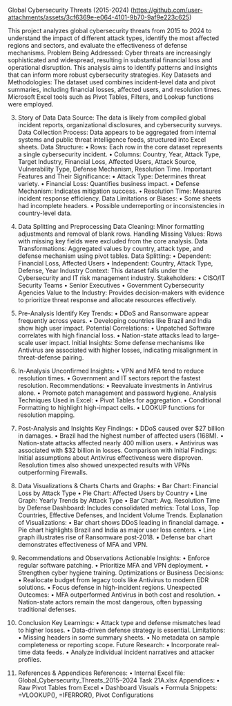 Global Cybersecurity Threats (2015-2024)
(https://github.com/user-attachments/assets/3cf6369e-e064-4101-9b70-9af9e223c625)

This project analyzes global cybersecurity threats from 2015 to 2024 to understand the impact of different attack types, identify the most affected regions and sectors, and evaluate the effectiveness of defense mechanisms.
Problem Being Addressed:
Cyber threats are increasingly sophisticated and widespread, resulting in substantial financial loss and operational disruption. This analysis aims to identify patterns and insights that can inform more robust cybersecurity strategies.
Key Datasets and Methodologies:
The dataset used combines incident-level data and pivot summaries, including financial losses, affected users, and resolution times. Microsoft Excel tools such as Pivot Tables, Filters, and Lookup functions were employed.

3. Story of Data
Data Source:
The data is likely from compiled global incident reports, organizational disclosures, and cybersecurity surveys.
Data Collection Process:
Data appears to be aggregated from internal systems and public threat intelligence feeds, structured into Excel sheets.
Data Structure:
•	Rows: Each row in the core dataset represents a single cybersecurity incident.
•	Columns: Country, Year, Attack Type, Target Industry, Financial Loss, Affected Users, Attack Source, Vulnerability Type, Defense Mechanism, Resolution Time.
Important Features and Their Significance:
•	Attack Type: Determines threat variety.
•	Financial Loss: Quantifies business impact.
•	Defense Mechanism: Indicates mitigation success.
•	Resolution Time: Measures incident response efficiency.
Data Limitations or Biases:
•	Some sheets had incomplete headers.
•	Possible underreporting or inconsistencies in country-level data.

4. Data Splitting and Preprocessing
Data Cleaning:
Minor formatting adjustments and removal of blank rows.
Handling Missing Values:
Rows with missing key fields were excluded from the core analysis.
Data Transformations:
Aggregated values by country, attack type, and defense mechanism using pivot tables.
Data Splitting:
•	Dependent: Financial Loss, Affected Users
•	Independent: Country, Attack Type, Defense, Year
Industry Context:
This dataset falls under the Cybersecurity and IT risk management industry.
Stakeholders:
•	CISO/IT Security Teams
•	Senior Executives
•	Government Cybersecurity Agencies
Value to the Industry:
Provides decision-makers with evidence to prioritize threat response and allocate resources effectively.

5. Pre-Analysis
Identify Key Trends:
•	DDoS and Ransomware appear frequently across years.
•	Developing countries like Brazil and India show high user impact.
Potential Correlations:
•	Unpatched Software correlates with high financial loss.
•	Nation-state attacks lead to large-scale user impact.
Initial Insights:
Some defense mechanisms like Antivirus are associated with higher losses, indicating misalignment in threat-defense pairing.

6. In-Analysis
Unconfirmed Insights:
•	VPN and MFA tend to reduce resolution times.
•	Government and IT sectors report the fastest resolution.
Recommendations:
•	Reevaluate investments in Antivirus alone.
•	Promote patch management and password hygiene.
Analysis Techniques Used in Excel:
•	Pivot Tables for aggregation.
•	Conditional Formatting to highlight high-impact cells.
•	LOOKUP functions for resolution mapping.

7. Post-Analysis and Insights
Key Findings:
•	DDoS caused over $27 billion in damages.
•	Brazil had the highest number of affected users (168M).
•	Nation-state attacks affected nearly 400 million users.
•	Antivirus was associated with $32 billion in losses.
Comparison with Initial Findings:
Initial assumptions about Antivirus effectiveness were disproven. Resolution times also showed unexpected results with VPNs outperforming Firewalls.

8. Data Visualizations & Charts
Charts and Graphs:
•	Bar Chart: Financial Loss by Attack Type
•	Pie Chart: Affected Users by Country
•	Line Graph: Yearly Trends by Attack Type
•	Bar Chart: Avg. Resolution Time by Defense
Dashboard:
Includes consolidated metrics: Total Loss, Top Countries, Effective Defenses, and Incident Volume Trends.
Explanation of Visualizations:
•	Bar chart shows DDoS leading in financial damage.
•	Pie chart highlights Brazil and India as major user loss centers.
•	Line graph illustrates rise of Ransomware post-2018.
•	Defense bar chart demonstrates effectiveness of MFA and VPN.

9. Recommendations and Observations
Actionable Insights:
•	Enforce regular software patching.
•	Prioritize MFA and VPN deployment.
•	Strengthen cyber hygiene training.
Optimizations or Business Decisions:
•	Reallocate budget from legacy tools like Antivirus to modern EDR solutions.
•	Focus defense in high-incident regions.
Unexpected Outcomes:
•	MFA outperformed Antivirus in both cost and resolution.
•	Nation-state actors remain the most dangerous, often bypassing traditional defenses.

10. Conclusion
Key Learnings:
•	Attack type and defense mismatches lead to higher losses.
•	Data-driven defense strategy is essential.
Limitations:
•	Missing headers in some summary sheets.
•	No metadata on sample completeness or reporting scope.
Future Research:
•	Incorporate real-time data feeds.
•	Analyze individual incident narratives and attacker profiles.

11. References & Appendices
References:
•	Internal Excel file: Global_Cybersecurity_Threats_2015–2024 Task 21A.xlsx
Appendices:
•	Raw Pivot Tables from Excel
•	Dashboard Visuals
•	Formula Snippets: =VLOOKUP(), =IFERROR(), Pivot Configurations

